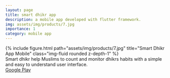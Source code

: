 ```yaml
---
layout: page
title: smart dhikr app
description: a mobile app developed with flutter framework.
img: assets/img/products/7.jpg
importance: 1
category: mobile app
---
```


<div class="row">
    <div class="col-sm mt-3 mt-md-0">
        {% include figure.html path="assets/img/products/7.jpg" title="Smart Dhikr App Mobile" class="img-fluid rounded z-depth-1" %}
    </div>
</div>
<div class="caption">
    Smart dhikr help Muslims to count and monitor dhikrs habits with a simple and easy to understand user interface.
</div>
<div class="row">
    <div class="col">
        <a href="https://play.google.com/store/apps/details?id=com.syahrinseth.thedhikrapp">Google Play</a>
    </div>
</div>
